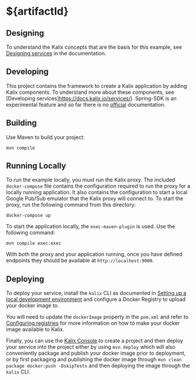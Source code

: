 # ${artifactId}


## Designing

To understand the Kalix concepts that are the basis for this example, see [Designing services](https://docs.kalix.io/services/development-process.html) in the documentation.


## Developing

This project contains the framework to create a Kalix application by adding Kalix components. To understand more about these components, see [Developing services]https://docs.kalix.io/services/). Spring-SDK is an experimental feature and so far there is no [official](https://docs.kalix.io/) documentation.


## Building

Use Maven to build your project:

```shell
mvn compile
```


## Running Locally

To run the example locally, you must run the Kalix proxy. The included `docker-compose` file contains the configuration required to run the proxy for a locally running application.
It also contains the configuration to start a local Google Pub/Sub emulator that the Kalix proxy will connect to.
To start the proxy, run the following command from this directory:

```shell
docker-compose up
```

To start the application locally, the `exec-maven-plugin` is used. Use the following command:

```shell
mvn compile exec:exec
```

With both the proxy and your application running, once you have defined endpoints they should be available at `http://localhost:9000`. 


## Deploying

To deploy your service, install the `kalix` CLI as documented in
[Setting up a local development environment](https://docs.kalix.io/setting-up/)
and configure a Docker Registry to upload your docker image to.

You will need to update the `dockerImage` property in the `pom.xml` and refer to
[Configuring registries](https://docs.kalix.io/projects/container-registries.html)
for more information on how to make your docker image available to Kalix.

Finally, you can use the [Kalix Console](https://console.kalix.io)
to create a project and then deploy your service into the project either by using `mvn deploy` which
will also conveniently package and publish your docker image prior to deployment, or by first packaging and
publishing the docker image through `mvn clean package docker:push -DskipTests` and then deploying the image
through the `kalix` CLI.
